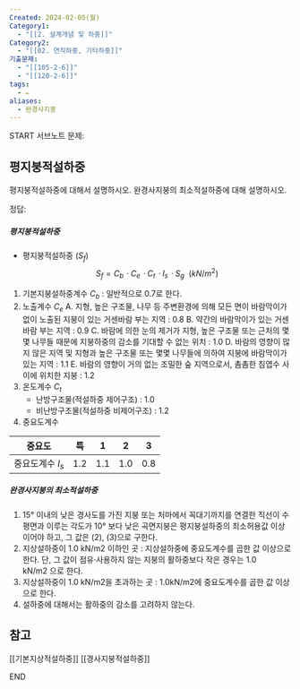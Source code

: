 ```yaml
---
Created: 2024-02-05(월)
Category1:
  - "[[2. 설계개념 및 하중]]"
Category2:
  - "[[02. 연직하중, 기타하중]]"
기출문제:
  - "[[105-2-6]]"
  - "[[120-2-6]]"
tags:
  - ✏️
aliases:
  - 완경사지붕
---
```

START
서브노트
문제:  
## 평지붕적설하중 
평지붕적설하중에 대해서 설명하시오.
완경사지붕의 최소적설하중에 대해 설명하시오.


정답: 

##### 평지붕적설하중
- 평지붕적설하중 ($S_f$)
	$$S_f=C_bㆍC_eㆍC_tㆍI_sㆍS_g~~(kN/m^2)$$
1. 기본지붕설하중계수 $C_b$ : 일반적으로 0.7로 한다.
2. 노출계수 $C_e$
	A. 지형, 높은 구조물, 나무 등 주변환경에 의해 모든 면이 바람막이가 없이 노출된 지붕이 있는 거센바람 부는 지역 : 0.8
	B. 약간의 바람막이가 있는 거센바람 부는 지역 : 0.9
	C. 바람에 의한 눈의 제거가 지형, 높은 구조물 또는 근처의 몇몇 나무들 때문에 지붕하중의 감소를 기대할 수 없는 위치 : 1.0
	D. 바람의 영향이 많지 않은 지역 및 지형과 높은 구조물 또는 몇몇 나무들에 의하여 지붕에 바람막이가 있는 지역 : 1.1
	E. 바람의 영향이 거의 없는 조밀한 숲 지역으로서, 촘촘한 침엽수 사이에 위치한 지붕 : 1.2		
3. 온도계수 $C_t$
	- 난방구조물(적설하중 제어구조) : 1.0
	- 비난방구조물(적설하중 비제어구조) : 1.2
4. 중요도계수

| 중요도           | 특  | 1   | 2   | 3   |
| ---------------- | --- | --- | --- | --- |
| 중요도계수 $I_s$ | 1.2 | 1.1 | 1.0 | 0.8 |

##### 완경사지붕의 최소적설하중
1. 15° 이내의 낮은 경사도를 가진 지붕 또는 처마에서 꼭대기까지를 연결한 직선이 수평면과 이루는 각도가 10° 보다 낮은 곡면지붕은 평지붕설하중의 최소허용값 이상이어야 하고, 그 값은 (2), (3)으로 구한다.
2. 지상설하중이 1.0 kN/m2 이하인 곳 : 지상설하중에 중요도계수를 곱한 값 이상으로 한다. 단, 그 값이 점유·사용하지 않는 지붕의 활하중보다 작은 경우는 1.0 kN/m2 으로 한다.
3. 지상설하중이 1.0 kN/m2을 초과하는 곳 : 1.0kN/m2에 중요도계수를 곱한 값 이상으로 한다.
4. 설하중에 대해서는 활하중의 감소를 고려하지 않는다.

## 참고
[[기본지상적설하중]]
[[경사지붕적설하중]]
<!--ID: 1688986161399-->
END

